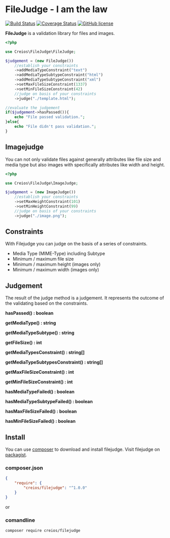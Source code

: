 # FileJudge - I am the law

[![Build Status](https://travis-ci.org/creios/filejudge.svg?branch=master)](https://travis-ci.org/creios/filejudge)
[![Coverage Status](https://coveralls.io/repos/github/creios/filejudge/badge.svg?branch=develop)](https://coveralls.io/github/creios/filejudge?branch=develop)
[![GitHub license](https://img.shields.io/github/license/creios/filejudge.svg)]()

**FileJudge** is a validation library for files and images.

```php
<?php

use Creios\FileJudge\FileJudge;

$judgement = (new FileJudge())
    //establish your constraints
    ->addMediaTypeConstraint("text")
    ->addMediaTypeSubtypeConstraint("html")
    ->addMediaTypeSubtypeConstraint("xml")
    ->setMaxFileSizeConstraint(1337)
    ->setMinFileSizeConstraint(42)
    //judge on basis of your constraints
    ->judge("./template.html");

//evaluate the judgement
if($judgement->hasPassed()){
    echo "File passed validation.";
}else{
    echo "File didn't pass validation.";
}
```

## Imagejudge

You can not only validate files against generally attributes like file size and media type but also images with specifically attributes like width and height.

```php
<?php

use Creios\FileJudge\ImageJudge;

$judgement = (new ImageJudge())
    //establish your constraints
    ->setMaxHeightConstraint(101)
    ->setMinHeightConstraint(99)
    //judge on basis of your constraints
    ->judge("./image.png");
```

## Constraints

With Filejudge you can judge on the basis of a series of constraints.

* Media Type (MIME-Type) including Subtype
* Minimum / maximum file size
* Minimum / maximum height (images only)
* Minimum / maximum width (images only)

## Judgement

The result of the judge method is a judgement. It represents the outcome of the validating based on the constraints.

**hasPassed() : boolean**

**getMediaType() : string**

**getMediaTypeSubtype() : string**

**getFileSize() : int**

**getMediaTypesConstraint() : string[]**

**getMediaTypeSubtypesConstraint() : string[]**

**getMaxFileSizeConstraint() : int**

**getMinFileSizeConstraint() : int**

**hasMediaTypeFailed() : boolean**

**hasMediaTypeSubtypeFailed() : boolean**

**hasMaxFileSizeFailed() : boolean**

**hasMinFileSizeFailed() : boolean**

## Install

You can use [composer](https://getcomposer.org/) to download and install filejudge. Visit filejudge on [packagist](https://packagist.org/packages/creios/filejudge).

### composer.json
```json
{
    "require": {
        "creios/filejudge": "^1.0.0"
    }
}
```

or

### comandline

```sh
composer require creios/filejudge
```

